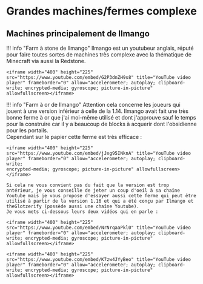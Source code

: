 # Grandes machines/fermes complexe

## Machines principalement de Ilmango

!!! info "Farm à stone de Ilmango"
    Ilmango est un youtubeur anglais, réputé pour faire toutes sortes de machines très complexe avec la thématique de Minecraft via aussi la Redstone.

    <iframe width="400" height="225" src="https://www.youtube.com/embed/G2P3dnZH9s8" title="YouTube video player" frameborder="0" allow="accelerometer; autoplay; clipboard-write; encrypted-media; gyroscope; picture-in-picture" allowfullscreen></iframe>

!!! info "Farm à or de Ilmango"
    Attention cela concerne les joueurs qui jouent à une version inférieur à celle de la 1.14. Ilmango avait fait une très bonne ferme à or que j'ai moi-même utilisé et dont j'approuve sauf le temps pour la construire car il y a beaucoup de blocks à acquerir dont l'obsidienne pour les portails.  
    Cependant sur le papier cette ferme est très efficace :

    <iframe width="400" height="225" src="https://www.youtube.com/embed/jJxg95INknA" title="YouTube video player" frameborder="0" allow="accelerometer; autoplay; clipboard-write; 
    encrypted-media; gyroscope; picture-in-picture" allowfullscreen></iframe>

    Si cela ne vous convient pas du fait que la version est trop antérieur, je vous conseille de jeter un coup d'oeil à sa chaîne Youtube mais je vous propose d'essayer aussi cette ferme qui peut être utilisé à partir de la version 1.16 et qui a été conçu par Ilmango et theGlotzerify (possède aussi une chaîne Youtube).  
    Je vous mets ci-dessous leurs deux vidéos qui en parle :

    <iframe width="400" height="225" src="https://www.youtube.com/embed/NrNrqaaPkl0" title="YouTube video player" frameborder="0" allow="accelerometer; autoplay; clipboard-write; encrypted-media; gyroscope; picture-in-picture" allowfullscreen></iframe>

    <iframe width="400" height="225" src="https://www.youtube.com/embed/K7zw4JYyBeo" title="YouTube video player" frameborder="0" allow="accelerometer; autoplay; clipboard-write; encrypted-media; gyroscope; picture-in-picture" allowfullscreen></iframe>

    
